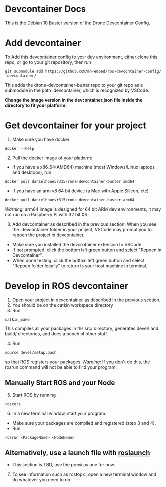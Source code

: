 # Devcontainer Docs

This is the Debian 10 Buster version of the Drone Devcontainer Config. 

# Add devcontainer

To Add this devcontainer config to your dev environment, either clone this repo, or go to your git repository, then run
```
git submodule add https://github.com/mh-embed/ros-devcontainer-config/ .devcontainer/
```
This adds the drone-devcontainer-buster repo to your git repo as a submodule in the path .devcontainer, which is recognized by VSCode.

**Change the image version in the devcontainer.json file inside the directory to fit your platform.**

# Get devcontainer for your project
1. Make sure you have docker
```
docker --help
```

2. Pull the docker image of your platform: 
- If you have a x86_64(AMD64) machine (most Windows/Linux laptops and desktops), run
```
docker pull danielhouevr315/rone-devcontainer-buster:amd64
```
- If you have an arm v8 64 bit device (a Mac with Apple Silicon, etc)
```
docker pull danielhouevr315/rone-devcontainer-buster:arm64
```
*Warning:* arm64 image is designed for 64 bit ARM dev environments, it may not run on a Raspberry Pi with 32 bit OS. 

3. Add devcontainer as described in the previous section. When you see the .devcontainer folder in your project, VSCode may prompt you to repoen the project in devcontainer. 
- Make sure you installed the devcontainer extension to VSCode
- If not prompted, click the bottom left green button and select "Repoen in Devcontainer". 
- When done testing, click the bottom left green button and select "Repoen folder locally" to return to your host machine in terminal. 

# Develop in ROS devcontainer
1. Open your project in devcontainer, as described in the previous section. 
2. You should be on the catkin workspace directory 
3. Run
```
catkin_make
```
This compiles all your packages in the src/ directory, generates devel/ and build/ directories, and does a bunch of other stuff. 

4. Run
```
source devel/setup.bash
```
so that ROS registers your packages.
*Warning:* If you don't do this, the rosrun command will not be able to find your program. 

## Manually Start ROS and your Node
5. Start ROS by running
```
roscore
```

6. In a new terminal window, start your program: 
- Make sure your packages are compiled and registered (step 3 and 4).
- Run
```
rosrun <PackageName> <NodeName>
```

## Alternatively, use a launch file with [roslaunch](http://wiki.ros.org/roslaunch)
- This section is TBD, use the previous one for now. 

7. To see information such as rostopic, open a new terminal window and do whatever you need to do. 
